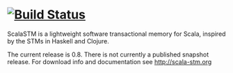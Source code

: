 [![Build Status](https://travis-ci.org/scala-stm/scala-stm.svg?branch=master)](https://travis-ci.org/scala-stm/scala-stm)
========

ScalaSTM is a lightweight software transactional memory for Scala,
inspired by the STMs in Haskell and Clojure.

The current release is 0.8.  There is not currently a published
snapshot release.  For download info and documentation see
http://scala-stm.org
